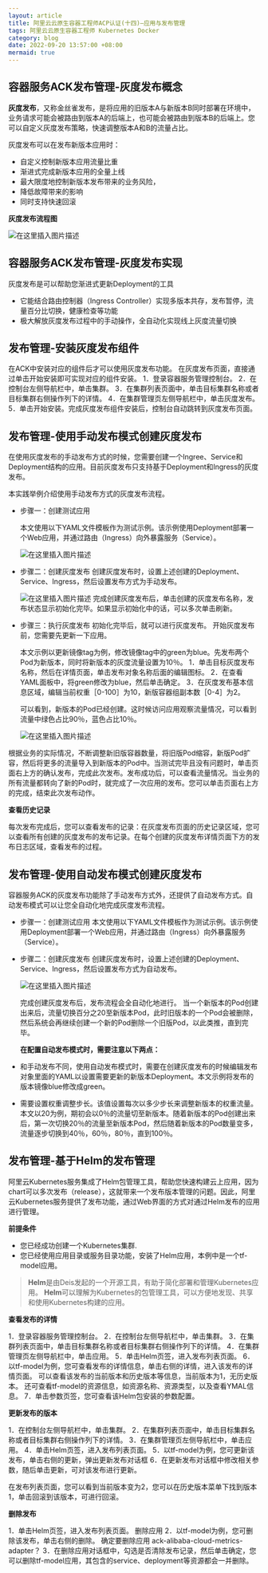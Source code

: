 ```yaml
---
layout: article
title: 阿里云云原生容器工程师ACP认证(十四)—应用与发布管理
tags: 阿里云云原生容器工程师 Kubernetes Docker
category: blog
date: 2022-09-20 13:57:00 +08:00
mermaid: true
---
```

## 容器服务ACK发布管理-灰度发布概念

**灰度发布**，又称金丝雀发布，是将应用的旧版本A与新版本B同时部署在环境中，业务请求可能会被路由到版本A的后端上，也可能会被路由到版本B的后端上。您可以自定义灰度发布策略，快速调整版本A和B的流量占比。

灰度发布可以在发布新版本应用时：
- 自定义控制新版本应用流量比重
- 渐进式完成新版本应用的全量上线
- 最大限度地控制新版本发布带来的业务风险，
- 降低故障带来的影响
- 同时支持快速回滚

**灰度发布流程图**

![在这里插入图片描述](https://img-blog.csdnimg.cn/7ac3fb09a77a42b1b6c6888d29606d31.png)

## 容器服务ACK发布管理-灰度发布实现

灰度发布是可以帮助您渐进式更新Deployment的工具
- 它能结合路由控制器（Ingress Controller）实现多版本共存，发布暂停，流量百分比切换，健康检查等功能
- 极大解放灰度发布过程中的手动操作，全自动化实现线上灰度流量切换

## 发布管理-安装灰度发布组件

在ACK中安装对应的组件后才可以使用灰度发布功能。
在灰度发布页面，直接通过单击开始安装即可实现对应的组件安装。
1．登录容器服务管理控制台。
2．在控制台左侧导航栏中，单击集群。
3．在集群列表页面中，单击目标集群名称或者目标集群右侧操作列下的详情。
4．在集群管理页左侧导航栏中，单击灰度发布。
5．单击开始安装。完成灰度发布组件安装后，控制台自动跳转到灰度发布页面。

## 发布管理-使用手动发布模式创建灰度发布
在使用灰度发布的手动发布方式的时候，您需要创建一个Ingree、Service和Deployment结构的应用。目前灰度发布只支持基于Deployment和Ingress的灰度发布。

本实践举例介绍使用手动发布方式的灰度发布流程。

- 步骤一：创建测试应用

  本文使用以下YAML文件模板作为测试示例。该示例使用Deployment部署一个Web应用，并通过路由（Ingress）向外暴露服务（Service）。

  ![在这里插入图片描述](https://img-blog.csdnimg.cn/9bb497525e0641b6895a0dbce6944f1f.png)
- 步骤二：创建灰度发布
创建灰度发布时，设置上述创建的Deployment、Service、Ingress，然后设置发布方式为手动发布。

  ![在这里插入图片描述](https://img-blog.csdnimg.cn/f159331d58b64d58a525b55a741ecc1f.png)
完成创建灰度发布后，单击创建的灰度发布名称，发布状态显示初始化完毕。如果显示初始化中的话，可以多次单击刷新。

- 步骤三：执行灰度发布
初始化完毕后，就可以进行灰度发布。
开始灰度发布前，您需要先更新一下应用。

  本文示例以更新镜像tag为例，修改镜像tag中的green为blue。先发布两个Pod为新版本，同时将新版本的灰度流量设置为10％。
1．单击目标灰度发布名称，然后在详情页面，单击发布对象名称后面的编辑图标。
2．在查看YAML面板中，将green修改为blue，然后单击确定。
3．在灰度发布基本信息区域，编辑当前权重［0-100］为10，新版容器组副本数［0-4］为2。

  可以看到，新版本的Pod已经创建。这时候访问应用观察流量情况，可以看到流量中绿色占比90％，蓝色占比10％。
  
  ![在这里插入图片描述](https://img-blog.csdnimg.cn/808d84c95cc8434ca444d24c66ede7a3.png)


  
根据业务的实际情况，不断调整新旧版容器数量，将旧版Pod缩容，新版Pod扩容，然后将更多的流量导入到新版本的Pod中。当测试完毕且没有问题时，单击页面右上方的确认发布，完成此次发布。发布成功后，可以查看流量情况。当业务的所有流量都转向了新的Pod时，就完成了一次应用的发布。您可以单击页面右上方的完成，结束此次发布动作。

 **查看历史记录**
 
 每次发布完成后，您可以查看发布的记录：在灰度发布页面的历史记录区域，您可以查看所有创建的灰度发布的发布记录。在每个创建的灰度发布详情页面下方的发布日志区域，查看发布的过程。
 
## 发布管理-使用自动发布模式创建灰度发布
 
容器服务ACK的灰度发布功能除了手动发布方式外，还提供了自动发布方式。自动发布模式可以让您全自动化地完成灰度发布流程。
- 步骤一：创建测试应用
 本文使用以下YAML文件模板作为测试示例。该示例使用Deployment部署一个Web应用，并通过路由（Ingress）向外暴露服务（Service）。
- 步骤二：创建灰度发布
  创建灰度发布时，设置上述创建的Deployment、Service、Ingress，然后设置发布方式为自动发布。
  
  ![在这里插入图片描述](https://img-blog.csdnimg.cn/a0c0d59b95974046908e74dec596be2e.png)
  
  完成创建灰度发布后，发布流程会全自动化地进行。
  当一个新版本的Pod创建出来后，流量切换百分之20至新版本Pod，此时旧版本的一个Pod会被删除，然后系统会再继续创建一个新的Pod删除一个旧版Pod，以此类推，直到完毕。

  **在配置自动发布模式时，需要注意以下两点：**
- 和手动发布不同，使用自动发布模式时，需要在创建灰度发布的时候编辑发布对象里面的YAML以设置需要更新的新版本Deployment。本文示例将发布的版本镜像blue修改成green。
- 需要设置权重调整步长。该值设置每次以多少步长来调整新版本的权重流量。本文以20为例，期初会以0％的流量切至新版本。随着新版本的Pod创建出来后，第一次切换20％的流量至新版本Pod，然后随着新版本的Pod数量变多，流量逐步切换到40％，60％，80％，直到100％。

## 发布管理-基于Helm的发布管理
阿里云Kubernetes服务集成了Helm包管理工具，帮助您快速构建云上应用，因为chart可以多次发布（release），这就带来一个发布版本管理的问题。因此，阿里云Kubernetes服务提供了发布功能，通过Web界面的方式对通过Helm发布的应用进行管理。

**前提条件**

- 您已经成功创建一个Kubernetes集群.
- 您已经使用应用目录或服务目录功能，安装了Helm应用，本例中是一个tf-model应用。

>**Helm**是由Deis发起的一个开源工具，有助于简化部署和管理Kubernetes应用。
**Helm**可以理解为Kubernetes的包管理工具，可以方便地发现、共享和使用Kubernetes构建的应用。

**查看发布的详情**

1．登录容器服务管理控制台。
2．在控制台左侧导航栏中，单击集群。
3．在集群列表页面中，单击目标集群名称或者目标集群右侧操作列下的详情。
4．在集群管理页左侧导航栏中，单击应用。
5．单击Helm页签，进入发布列表页面。
6．以tf-model为例，您可查看发布的详情信息，单击右侧的详情，进入该发布的详情页面。
可以查看该发布的当前版本和历史版本等信息，当前版本为1，无历史版本。
还可查看tf-model的资源信息，如资源名称、资源类型，以及查看YMAL信息。
7．单击参数页签，您可查看该Helm包安装的参数配置。

**更新发布的版本**

1．在控制台左侧导航栏中，单击集群。
2．在集群列表页面中，单击目标集群名称或者目标集群右侧操作列下的详情。
3．在集群管理页左侧导航栏中，单击应用。
4．单击Helm页签，进入发布列表页面。
5．以tf-model为例，您可更新该发布，单击右侧的更新，弹出更新发布对话框
6．在更新发布对话框中修改相关参数，随后单击更新，可对该发布进行更新。

在发布列表页面，您可以看到当前版本变为2，您可以在历史版本菜单下找到版本1，单击回滚到该版本，可进行回滚。

**删除发布**

1．单击Helm页签，进入发布列表页面。
删除应用
2．以tf-model为例，您可删除该发布，单击右侧的删除。
确定要删除应用 ack-alibaba-cloud-metrics-adapter？
3．在删除应用对话框中，勾选是否清除发布记录，然后单击确定，您可以删除tf-model应用，其包含的service、deployment等资源都会一并删除。
 
 
